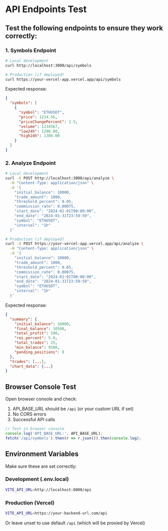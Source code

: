 # API Endpoints Test

## Test the following endpoints to ensure they work correctly:

### 1. Symbols Endpoint
```bash
# Local development
curl http://localhost:3000/api/symbols

# Production (if deployed)
curl https://your-vercel-app.vercel.app/api/symbols
```

Expected response:
```json
{
  "symbols": [
    {
      "symbol": "ETHUSDT",
      "price": 1234.56,
      "priceChangePercent": 2.5,
      "volume": 1234567,
      "low24h": 1200.00,
      "high24h": 1300.00
    }
  ]
}
```

### 2. Analyze Endpoint
```bash
# Local development
curl -X POST http://localhost:3000/api/analyze \
  -H "Content-Type: application/json" \
  -d '{
    "initial_balance": 10000,
    "trade_amount": 1000,
    "threshold_percent": 0.05,
    "commission_rate": 0.00075,
    "start_date": "2024-01-01T00:00:00",
    "end_date": "2024-01-31T23:59:59",
    "symbol": "ETHUSDT",
    "interval": "1h"
  }'

# Production (if deployed)
curl -X POST https://your-vercel-app.vercel.app/api/analyze \
  -H "Content-Type: application/json" \
  -d '{
    "initial_balance": 10000,
    "trade_amount": 1000,
    "threshold_percent": 0.05,
    "commission_rate": 0.00075,
    "start_date": "2024-01-01T00:00:00",
    "end_date": "2024-01-31T23:59:59",
    "symbol": "ETHUSDT",
    "interval": "1h"
  }'
```

Expected response:
```json
{
  "summary": {
    "initial_balance": 10000,
    "final_balance": 10500,
    "total_profit": 500,
    "roi_percent": 5.0,
    "total_trades": 25,
    "min_balance": 9500,
    "pending_positions": 0
  },
  "trades": [...],
  "chart_data": {...}
}
```

## Browser Console Test

Open browser console and check:

1. API_BASE_URL should be `/api` (or your custom URL if set)
2. No CORS errors
3. Successful API calls

```javascript
// Test in browser console
console.log('API_BASE_URL:', API_BASE_URL);
fetch('/api/symbols').then(r => r.json()).then(console.log);
```

## Environment Variables

Make sure these are set correctly:

### Development (.env.local)
```bash
VITE_API_URL=http://localhost:8000/api
```

### Production (Vercel)
```bash
VITE_API_URL=https://your-backend-url.com/api
```

Or leave unset to use default `/api` (which will be proxied by Vercel)
